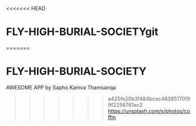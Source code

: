 <<<<<<< HEAD
# FLY-HIGH-BURIAL-SOCIETYgit
=======
# FLY-HIGH-BURIAL-SOCIETY

AWESOME APP
by 
Sapho
Kamva 
Thamsanqa
>>>>>>> a425fe20b3f484bcec48385170f99f2258761ec2
https://unsplash.com/s/photos/coffin
